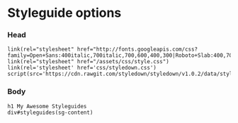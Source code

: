 # Styleguide options

### Head

	link(rel="stylesheet" href="http://fonts.googleapis.com/css?family=Open+Sans:400italic,700italic,700,600,400,300|Roboto+Slab:400,700|Raleway:300")
    link(rel="stylesheet" href="/assets/css/style.css")
    link(rel='stylesheet' href='css/styledown.css')
    script(src='https://cdn.rawgit.com/styledown/styledown/v1.0.2/data/styledown.js')

### Body

    h1 My Awesome Styleguides
    div#styleguides(sg-content)
